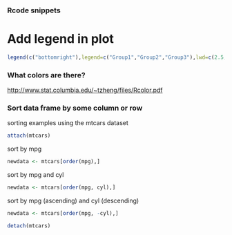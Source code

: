 


### Rcode snippets
# <a name="Legend"></a>Add legend in plot
```R
legend(c("bottomright"),legend=c("Group1","Group2","Group3"),lwd=c(2.5,2.5),col=c("red","green","blue"))
```

### What colors are there?

http://www.stat.columbia.edu/~tzheng/files/Rcolor.pdf

### Sort data frame by some column or row

sorting examples using the mtcars dataset
```R
attach(mtcars)
```

sort by mpg
```R
newdata <- mtcars[order(mpg),]
```
sort by mpg and cyl
```R
newdata <- mtcars[order(mpg, cyl),]
```
sort by mpg (ascending) and cyl (descending)
```R
newdata <- mtcars[order(mpg, -cyl),]

detach(mtcars)
```
